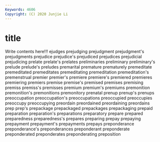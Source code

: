 ```yaml
---
Keywords: 4606
Copyright: (C) 2020 Junjie Li
---
```


# title

Write contents here!!!
ejudges 
prejudging 
prejudgment 
prejudgment's
prejudgments 
prejudice 
prejudice's 
prejudiced 
prejudices 
prejudicial 
prejudicing 
prelate 
prelate's 
prelates
preliminaries 
preliminary 
preliminary's 
prelude 
prelude's 
preludes 
premarital 
premature 
prematurely 
premeditate
premeditated 
premeditates 
premeditating 
premeditation 
premeditation's 
premenstrual 
premier 
premier's 
premiere 
premiere's
premiered 
premieres 
premiering 
premiers 
premise 
premise's 
premised 
premises 
premising 
premiss
premiss's 
premisses 
premium 
premium's 
premiums 
premonition 
premonition's 
premonitions 
premonitory 
prenatal
prenup 
prenup's 
prenups 
preoccupation 
preoccupation's 
preoccupations 
preoccupied 
preoccupies 
preoccupy 
preoccupying
preordain 
preordained 
preordaining 
preordains 
prep 
prep's 
prepackage 
prepackaged 
prepackages 
prepackaging
prepaid 
preparation 
preparation's 
preparations 
preparatory 
prepare 
prepared 
preparedness 
preparedness's 
prepares
preparing 
prepay 
prepaying 
prepayment 
prepayment's 
prepayments 
prepays 
preponderance 
preponderance's 
preponderances
preponderant 
preponderate 
preponderated 
preponderates 
preponderating 
preposition 
